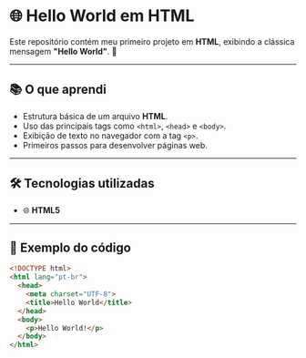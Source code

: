 # 🌐 Hello World em HTML  

Este repositório contém meu primeiro projeto em **HTML**, exibindo a clássica mensagem **"Hello World"**. 🚀  

---

## 📚 O que aprendi
- Estrutura básica de um arquivo **HTML**.  
- Uso das principais tags como `<html>`, `<head>` e `<body>`.  
- Exibição de texto no navegador com a tag `<p>`.  
- Primeiros passos para desenvolver páginas web.  

---

## 🛠️ Tecnologias utilizadas
- 🌐 **HTML5**  

---

## 📄 Exemplo do código
```html
<!DOCTYPE html>
<html lang="pt-br">
  <head>
    <meta charset="UTF-8">
    <title>Hello World</title>
  </head>
  <body>
    <p>Hello World!</p>
  </body>
</html>
